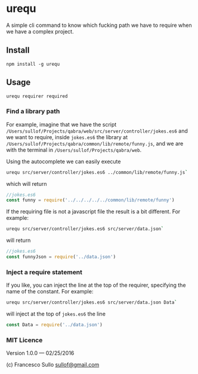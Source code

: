 # urequ

A simple cli command to know which fucking path we have to require when we have a complex project.

## Install

```
npm install -g urequ
```

## Usage

```sh
urequ requirer required
```

### Find a library path

For example, imagine that we have the script `/Users/sullof/Projects/qabra/web/src/server/controller/jokes.es6` and we want to require, inside `jokes.es6` the library at `/Users/sullof/Projects/qabra/common/lib/remote/funny.js`, and we are with the terminal in `/Users/sullof/Projects/qabra/web`.

Using the autocomplete we can easily execute

```sh
urequ src/server/controller/jokes.es6 ../common/lib/remote/funny.js`
```

which will return

```javascript
//jokes.es6
const funny = require('../../../../../common/lib/remote/funny')
```

If the requiring file is not a javascript file the result is a bit different. For example:

```sh
urequ src/server/controller/jokes.es6 src/server/data.json`
```
will return
```javascript
//jokes.es6
const funnyJson = require('../data.json')
```

### Inject a require statement

If you like, you can inject the line at the top of the requirer, specifying the name of the constant.
For example:
```sh
urequ src/server/controller/jokes.es6 src/server/data.json Data`
```
will inject at the top of `jokes.es6` the line
```javascript
const Data = require('../data.json')
```

### MIT Licence

Version 1.0.0 — 02/25/2016

(c) Francesco Sullo <sullof@gmail.com>

